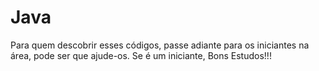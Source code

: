 # Java
Para quem descobrir esses códigos, passe adiante para os iniciantes na área, pode ser que ajude-os. 
Se é um iniciante, Bons Estudos!!!
